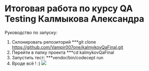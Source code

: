 # Итоговая работа по курсу QA Testing Калмыкова Александра
Руководство по запуску:
1. Склонировать репозиторий ***git clone https://github.com/Vampir007one/kalmykovQaFinal.git
2. Перейти в папку проекта ***cd kalmykovQaFinal
3. Запустить тест: ***vendor/bin/codecept run
4. Вроде всё ! :)
<a href="https://asciinema.org/a/uq2zSrCwmAfEfxBkDj2FFHslZ" target="_blank"><img src="https://asciinema.org/a/uq2zSrCwmAfEfxBkDj2FFHslZ.svg" /></a>
